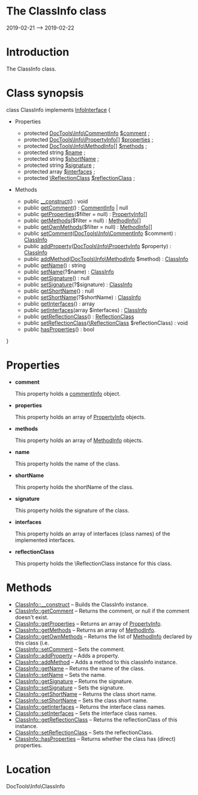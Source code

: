 The ClassInfo class
================
2019-02-21 --> 2019-02-22




Introduction
============

The ClassInfo class.



Class synopsis
==============


class ClassInfo implements [InfoInterface](https://github.com/lingtalfi/DocTools/blob/master/doc/api/DocTools/Info/InfoInterface.md) {

- Properties
    - protected [DocTools\Info\CommentInfo](https://github.com/lingtalfi/DocTools/blob/master/doc/api/DocTools/Info/CommentInfo.md) [$comment](#property-comment) ;
    - protected [DocTools\Info\PropertyInfo[]](https://github.com/lingtalfi/DocTools/blob/master/doc/api/DocTools/Info/PropertyInfo.md) [$properties](#property-properties) ;
    - protected [DocTools\Info\MethodInfo[]](https://github.com/lingtalfi/DocTools/blob/master/doc/api/DocTools/Info/MethodInfo.md) [$methods](#property-methods) ;
    - protected string [$name](#property-name) ;
    - protected string [$shortName](#property-shortName) ;
    - protected string [$signature](#property-signature) ;
    - protected array [$interfaces](#property-interfaces) ;
    - protected [\ReflectionClass](http://php.net/manual/en/class.reflectionclass.php) [$reflectionClass](#property-reflectionClass) ;

- Methods
    - public [__construct](https://github.com/lingtalfi/DocTools/blob/master/doc/api/DocTools/Info/ClassInfo/__construct.md)() : void
    - public [getComment](https://github.com/lingtalfi/DocTools/blob/master/doc/api/DocTools/Info/ClassInfo/getComment.md)() : [CommentInfo](https://github.com/lingtalfi/DocTools/blob/master/doc/api/DocTools/Info/CommentInfo.md) | null
    - public [getProperties](https://github.com/lingtalfi/DocTools/blob/master/doc/api/DocTools/Info/ClassInfo/getProperties.md)($filter = null) : [PropertyInfo[]](https://github.com/lingtalfi/DocTools/blob/master/doc/api/DocTools/Info/PropertyInfo.md)
    - public [getMethods](https://github.com/lingtalfi/DocTools/blob/master/doc/api/DocTools/Info/ClassInfo/getMethods.md)($filter = null) : [MethodInfo[]](https://github.com/lingtalfi/DocTools/blob/master/doc/api/DocTools/Info/MethodInfo.md)
    - public [getOwnMethods](https://github.com/lingtalfi/DocTools/blob/master/doc/api/DocTools/Info/ClassInfo/getOwnMethods.md)($filter = null) : [MethodInfo[]](https://github.com/lingtalfi/DocTools/blob/master/doc/api/DocTools/Info/MethodInfo.md)
    - public [setComment](https://github.com/lingtalfi/DocTools/blob/master/doc/api/DocTools/Info/ClassInfo/setComment.md)([DocTools\Info\CommentInfo](https://github.com/lingtalfi/DocTools/blob/master/doc/api/DocTools/Info/CommentInfo.md) $comment) : [ClassInfo](https://github.com/lingtalfi/DocTools/blob/master/doc/api/DocTools/Info/ClassInfo.md)
    - public [addProperty](https://github.com/lingtalfi/DocTools/blob/master/doc/api/DocTools/Info/ClassInfo/addProperty.md)([DocTools\Info\PropertyInfo](https://github.com/lingtalfi/DocTools/blob/master/doc/api/DocTools/Info/PropertyInfo.md) $property) : [ClassInfo](https://github.com/lingtalfi/DocTools/blob/master/doc/api/DocTools/Info/ClassInfo.md)
    - public [addMethod](https://github.com/lingtalfi/DocTools/blob/master/doc/api/DocTools/Info/ClassInfo/addMethod.md)([DocTools\Info\MethodInfo](https://github.com/lingtalfi/DocTools/blob/master/doc/api/DocTools/Info/MethodInfo.md) $method) : [ClassInfo](https://github.com/lingtalfi/DocTools/blob/master/doc/api/DocTools/Info/ClassInfo.md)
    - public [getName](https://github.com/lingtalfi/DocTools/blob/master/doc/api/DocTools/Info/ClassInfo/getName.md)() : string
    - public [setName](https://github.com/lingtalfi/DocTools/blob/master/doc/api/DocTools/Info/ClassInfo/setName.md)(?$name) : [ClassInfo](https://github.com/lingtalfi/DocTools/blob/master/doc/api/DocTools/Info/ClassInfo.md)
    - public [getSignature](https://github.com/lingtalfi/DocTools/blob/master/doc/api/DocTools/Info/ClassInfo/getSignature.md)() : null
    - public [setSignature](https://github.com/lingtalfi/DocTools/blob/master/doc/api/DocTools/Info/ClassInfo/setSignature.md)(?$signature) : [ClassInfo](https://github.com/lingtalfi/DocTools/blob/master/doc/api/DocTools/Info/ClassInfo.md)
    - public [getShortName](https://github.com/lingtalfi/DocTools/blob/master/doc/api/DocTools/Info/ClassInfo/getShortName.md)() : null
    - public [setShortName](https://github.com/lingtalfi/DocTools/blob/master/doc/api/DocTools/Info/ClassInfo/setShortName.md)(?$shortName) : [ClassInfo](https://github.com/lingtalfi/DocTools/blob/master/doc/api/DocTools/Info/ClassInfo.md)
    - public [getInterfaces](https://github.com/lingtalfi/DocTools/blob/master/doc/api/DocTools/Info/ClassInfo/getInterfaces.md)() : array
    - public [setInterfaces](https://github.com/lingtalfi/DocTools/blob/master/doc/api/DocTools/Info/ClassInfo/setInterfaces.md)(array $interfaces) : [ClassInfo](https://github.com/lingtalfi/DocTools/blob/master/doc/api/DocTools/Info/ClassInfo.md)
    - public [getReflectionClass](https://github.com/lingtalfi/DocTools/blob/master/doc/api/DocTools/Info/ClassInfo/getReflectionClass.md)() : [ReflectionClass](http://php.net/manual/en/class.reflectionclass.php)
    - public [setReflectionClass](https://github.com/lingtalfi/DocTools/blob/master/doc/api/DocTools/Info/ClassInfo/setReflectionClass.md)([\ReflectionClass](http://php.net/manual/en/class.reflectionclass.php) $reflectionClass) : void
    - public [hasProperties](https://github.com/lingtalfi/DocTools/blob/master/doc/api/DocTools/Info/ClassInfo/hasProperties.md)() : bool

}




Properties
=============

- <span id="property-comment"><b>comment</b></span>

    This property holds a [commentInfo](https://github.com/lingtalfi/DocTools/blob/master/doc/api/DocTools/Info/CommentInfo.md) object.
    
    

- <span id="property-properties"><b>properties</b></span>

    This property holds an array of [PropertyInfo](https://github.com/lingtalfi/DocTools/blob/master/doc/api/DocTools/Info/PropertyInfo.md) objects.
    
    

- <span id="property-methods"><b>methods</b></span>

    This property holds an array of [MethodInfo](https://github.com/lingtalfi/DocTools/blob/master/doc/api/DocTools/Info/MethodInfo.md) objects.
    
    

- <span id="property-name"><b>name</b></span>

    This property holds the name of the class.
    
    

- <span id="property-shortName"><b>shortName</b></span>

    This property holds the shortName of the class.
    
    

- <span id="property-signature"><b>signature</b></span>

    This property holds the signature of the class.
    
    

- <span id="property-interfaces"><b>interfaces</b></span>

    This property holds an array of interfaces (class names) of the implemented interfaces.
    
    

- <span id="property-reflectionClass"><b>reflectionClass</b></span>

    This property holds the \ReflectionClass instance for this class.
    
    



Methods
==============

- [ClassInfo::__construct](https://github.com/lingtalfi/DocTools/blob/master/doc/api/DocTools/Info/ClassInfo/__construct.md) &ndash; Builds the ClassInfo instance.
- [ClassInfo::getComment](https://github.com/lingtalfi/DocTools/blob/master/doc/api/DocTools/Info/ClassInfo/getComment.md) &ndash; Returns the comment, or null if the comment doesn't exist.
- [ClassInfo::getProperties](https://github.com/lingtalfi/DocTools/blob/master/doc/api/DocTools/Info/ClassInfo/getProperties.md) &ndash; Returns an array of [PropertyInfo](https://github.com/lingtalfi/DocTools/blob/master/doc/api/DocTools/Info/PropertyInfo.md).
- [ClassInfo::getMethods](https://github.com/lingtalfi/DocTools/blob/master/doc/api/DocTools/Info/ClassInfo/getMethods.md) &ndash; Returns an array of [MethodInfo](https://github.com/lingtalfi/DocTools/blob/master/doc/api/DocTools/Info/MethodInfo.md).
- [ClassInfo::getOwnMethods](https://github.com/lingtalfi/DocTools/blob/master/doc/api/DocTools/Info/ClassInfo/getOwnMethods.md) &ndash; Returns the list of [MethodInfo](https://github.com/lingtalfi/DocTools/blob/master/doc/api/DocTools/Info/MethodInfo.md) declared by this class (i.e.
- [ClassInfo::setComment](https://github.com/lingtalfi/DocTools/blob/master/doc/api/DocTools/Info/ClassInfo/setComment.md) &ndash; Sets the comment.
- [ClassInfo::addProperty](https://github.com/lingtalfi/DocTools/blob/master/doc/api/DocTools/Info/ClassInfo/addProperty.md) &ndash; Adds a property.
- [ClassInfo::addMethod](https://github.com/lingtalfi/DocTools/blob/master/doc/api/DocTools/Info/ClassInfo/addMethod.md) &ndash; Adds a method to this classInfo instance.
- [ClassInfo::getName](https://github.com/lingtalfi/DocTools/blob/master/doc/api/DocTools/Info/ClassInfo/getName.md) &ndash; Returns the name of the class.
- [ClassInfo::setName](https://github.com/lingtalfi/DocTools/blob/master/doc/api/DocTools/Info/ClassInfo/setName.md) &ndash; Sets the name.
- [ClassInfo::getSignature](https://github.com/lingtalfi/DocTools/blob/master/doc/api/DocTools/Info/ClassInfo/getSignature.md) &ndash; Returns the signature.
- [ClassInfo::setSignature](https://github.com/lingtalfi/DocTools/blob/master/doc/api/DocTools/Info/ClassInfo/setSignature.md) &ndash; Sets the signature.
- [ClassInfo::getShortName](https://github.com/lingtalfi/DocTools/blob/master/doc/api/DocTools/Info/ClassInfo/getShortName.md) &ndash; Returns the class short name.
- [ClassInfo::setShortName](https://github.com/lingtalfi/DocTools/blob/master/doc/api/DocTools/Info/ClassInfo/setShortName.md) &ndash; Sets the class short name.
- [ClassInfo::getInterfaces](https://github.com/lingtalfi/DocTools/blob/master/doc/api/DocTools/Info/ClassInfo/getInterfaces.md) &ndash; Returns the interface class names.
- [ClassInfo::setInterfaces](https://github.com/lingtalfi/DocTools/blob/master/doc/api/DocTools/Info/ClassInfo/setInterfaces.md) &ndash; Sets the interface class names.
- [ClassInfo::getReflectionClass](https://github.com/lingtalfi/DocTools/blob/master/doc/api/DocTools/Info/ClassInfo/getReflectionClass.md) &ndash; Returns the reflectionClass of this instance.
- [ClassInfo::setReflectionClass](https://github.com/lingtalfi/DocTools/blob/master/doc/api/DocTools/Info/ClassInfo/setReflectionClass.md) &ndash; Sets the reflectionClass.
- [ClassInfo::hasProperties](https://github.com/lingtalfi/DocTools/blob/master/doc/api/DocTools/Info/ClassInfo/hasProperties.md) &ndash; Returns whether the class has (direct) properties.




Location
=============
DocTools\Info\ClassInfo